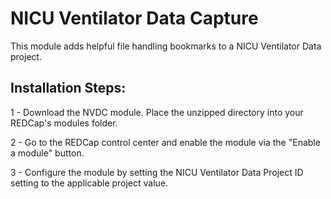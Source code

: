 # NICU Ventilator Data Capture
This module adds helpful file handling bookmarks to a NICU Ventilator Data project.

## Installation Steps:

1 - Download the NVDC module. Place the unzipped directory into your REDCap's modules folder.

2 - Go to the REDCap control center and enable the module via the "Enable a module" button.

3 - Configure the module by setting the NICU Ventilator Data Project ID setting to the applicable project value.
